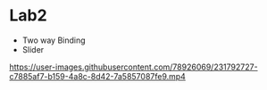 # Lab2


- Two way Binding 
- Slider

https://user-images.githubusercontent.com/78926069/231792727-c7885af7-b159-4a8c-8d42-7a5857087fe9.mp4

